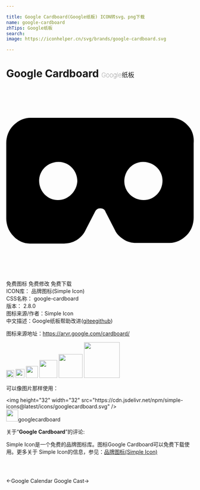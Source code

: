 ```yaml
---

title: Google Cardboard(Google纸板) ICON转svg、png下载
name: google-cardboard
zhTips: Google纸板
search: 
image: https://iconhelper.cn/svg/brands/google-cardboard.svg

---
```


# Google Cardboard  <small style="font-size: 60%;font-weight: 100">Google纸板</small>

<div id="svg" class="svg-wrap">
<svg role="img" xmlns="http://www.w3.org/2000/svg" viewBox="0 0 24 24"><title>Google Cardboard icon</title><path d="M23.234 4.932a2.959 2.959 0 00-2.18-.977H3.083c-.827 0-1.58.375-2.18.977C.3 5.534 0 6.361 0 7.188v9.624c0 .827.3 1.654.902 2.256a2.814 2.814 0 002.18.977H7.37a3.22 3.22 0 001.654-.45c.451-.301.902-.753 1.128-1.279l1.203-2.33c.15-.302.376-.452.677-.452.3 0 .601.15.676.451l1.203 2.331c.226.526.677.902 1.128 1.203.451.3 1.053.451 1.58.451h4.285c.827 0 1.58-.376 2.18-.977.602-.602.903-1.429.903-2.256v-9.55c.075-.826-.15-1.653-.752-2.255zm-16.617 9.55c-1.354 0-2.406-1.129-2.406-2.482 0-1.353 1.128-2.406 2.481-2.406s2.406 1.128 2.406 2.481c-.075 1.278-1.128 2.406-2.481 2.406zm10.978 0c-1.354 0-2.482-1.053-2.482-2.407 0-1.353 1.053-2.481 2.407-2.481C18.873 9.594 20 10.647 20 12c0 1.353-1.052 2.481-2.405 2.481Z"/></svg>
</div>
<detail full-name='google-cardboard'></detail>

<div class="detail-page">
<p>
<span><span class="badge-success badge">免费图标</span> <span class="badge-success badge">免费修改</span>  <span class="badge-success badge">免费下载</span> </span>
<br/>
<span>
ICON库：
<span class="badge-secondary badge">品牌图标(Simple Icon)</span> 
</span>
<br/>
<span>
CSS名称：
<span class="badge-secondary badge">google-cardboard</span> 
</span>

<br/>
<span>
版本：
<span class="badge-secondary badge">2.8.0</span> 
</span>
<br/>
<span>图标来源/作者：<span class="badge-light badge">Simple Icon</span></span> 
<br/>
<span class="zh-detail">中文描述：<span class="badge-primary badge">Google纸板</span><span class="help-link"><span>帮助改进</span>(<a href="https://gitee.com/liuwave/icon-helper/edit/master/json/brands/google-cardboard.json" target="_blank" rel="noopener noreferrer">gitee</a><a href="https://github.com/liuwave/icon-helper/edit/master/json/brands/google-cardboard.json" target="_blank" rel="noopener noreferrer">github</a></span>)</span><br/>
</p>
</div><div class="description description alert alert-light"><p>图标来源地址：<a href="https://arvr.google.com/cardboard/" target="_blank" rel="noopener noreferrer">https://arvr.google.com/cardboard/</a></p></div>
<div class="alert alert-dark">
<img height="21" width="21" src="https://cdn.jsdelivr.net/npm/simple-icons@latest/icons/googlecardboard.svg" />
<img height="24" width="24" src="https://cdn.jsdelivr.net/npm/simple-icons@latest/icons/googlecardboard.svg" />
<img height="32" width="32" src="https://cdn.jsdelivr.net/npm/simple-icons@latest/icons/googlecardboard.svg" />
<img height="48" width="48" src="https://cdn.jsdelivr.net/npm/simple-icons@latest/icons/googlecardboard.svg" />
<img height="64" width="64" src="https://cdn.jsdelivr.net/npm/simple-icons@latest/icons/googlecardboard.svg" />
<img height="96" width="96" src="https://cdn.jsdelivr.net/npm/simple-icons@latest/icons/googlecardboard.svg" />

</div>
<div>
  <p>可以像图片那样使用：    
  </p>
  <div class="alert alert-primary" style="font-size: 14px">
    &lt;img height="32" width="32" src="https://cdn.jsdelivr.net/npm/simple-icons@latest/icons/googlecardboard.svg" /&gt;
    <copy-btn content='<img height="32" width="32" src="https://cdn.jsdelivr.net/npm/simple-icons@latest/icons/googlecardboard.svg" />'></copy-btn>
  </div>
  <div class="alert alert-secondary">
    <img height="32" width="32" src="https://cdn.jsdelivr.net/npm/simple-icons@latest/icons/googlecardboard.svg" />googlecardboard
    <copy-btn content="googlecardboard" btn-title="复制图标名称"></copy-btn>
  </div>
</div>
<div class="icon-detail__container">
<p>关于“<b>Google Cardboard</b>”的评论:</p>
</div>
<Vssue title="关于“Google Cardboard”的评论" />
<div><p>Simple Icon是一个免费的品牌图标库。图标Google Cardboard可以免费下载使用。更多关于  Simple Icon的信息，参见：<a target="_blank" href="https://iconhelper.cn/brands.html">品牌图标(Simple Icon)</a>
</p></div>


<div style="padding:2rem 0 " class="page-nav"><p class="inner"><span class="prev">←<router-link to="/icon/google-calendar.html">Google Calendar</router-link></span> <span class="next"><router-link to="/icon/google-cast.html">Google Cast</router-link>→</span></p></div>
